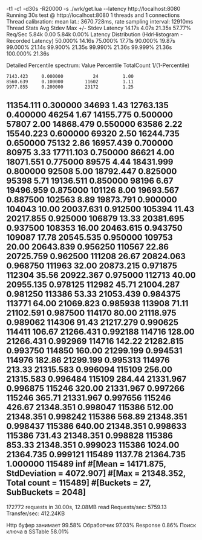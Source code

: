 -t1 -c1 -d30s -R20000 -s ./wrk/get.lua --latency http://localhost:8080
Running 30s test @ http://localhost:8080
  1 threads and 1 connections
  Thread calibration: mean lat.: 3670.728ms, rate sampling interval: 12910ms
  Thread Stats   Avg      Stdev     Max   +/- Stdev
    Latency    14.17s     4.07s   21.35s    57.77%
    Req/Sec     5.84k     0.00     5.84k     0.00%
  Latency Distribution (HdrHistogram - Recorded Latency)
 50.000%   14.16s 
 75.000%   17.71s 
 90.000%   19.87s 
 99.000%   21.14s 
 99.900%   21.35s 
 99.990%   21.36s 
 99.999%   21.36s 
100.000%   21.36s 

  Detailed Percentile spectrum:
       Value   Percentile   TotalCount 1/(1-Percentile)

    7143.423     0.000000           24         1.00
    8560.639     0.100000        11602         1.11
    9977.855     0.200000        23172         1.25
   11354.111     0.300000        34693         1.43
   12763.135     0.400000        46254         1.67
   14155.775     0.500000        57807         2.00
   14868.479     0.550000        63586         2.22
   15540.223     0.600000        69320         2.50
   16244.735     0.650000        75132         2.86
   16957.439     0.700000        80975         3.33
   17711.103     0.750000        86621         4.00
   18071.551     0.775000        89575         4.44
   18431.999     0.800000        92508         5.00
   18792.447     0.825000        95398         5.71
   19136.511     0.850000        98196         6.67
   19496.959     0.875000       101126         8.00
   19693.567     0.887500       102563         8.89
   19873.791     0.900000       104043        10.00
   20037.631     0.912500       105394        11.43
   20217.855     0.925000       106879        13.33
   20381.695     0.937500       108353        16.00
   20463.615     0.943750       109087        17.78
   20545.535     0.950000       109753        20.00
   20643.839     0.956250       110567        22.86
   20725.759     0.962500       111208        26.67
   20824.063     0.968750       111963        32.00
   20873.215     0.971875       112304        35.56
   20922.367     0.975000       112713        40.00
   20955.135     0.978125       112982        45.71
   21004.287     0.981250       113386        53.33
   21053.439     0.984375       113771        64.00
   21069.823     0.985938       113908        71.11
   21102.591     0.987500       114170        80.00
   21118.975     0.989062       114306        91.43
   21217.279     0.990625       114411       106.67
   21266.431     0.992188       114716       128.00
   21266.431     0.992969       114716       142.22
   21282.815     0.993750       114850       160.00
   21299.199     0.994531       114976       182.86
   21299.199     0.995313       114976       213.33
   21315.583     0.996094       115109       256.00
   21315.583     0.996484       115109       284.44
   21331.967     0.996875       115246       320.00
   21331.967     0.997266       115246       365.71
   21331.967     0.997656       115246       426.67
   21348.351     0.998047       115386       512.00
   21348.351     0.998242       115386       568.89
   21348.351     0.998437       115386       640.00
   21348.351     0.998633       115386       731.43
   21348.351     0.998828       115386       853.33
   21348.351     0.999023       115386      1024.00
   21364.735     0.999121       115489      1137.78
   21364.735     1.000000       115489          inf
#[Mean    =    14171.875, StdDeviation   =     4072.907]
#[Max     =    21348.352, Total count    =       115489]
#[Buckets =           27, SubBuckets     =         2048]
----------------------------------------------------------
  172772 requests in 30.00s, 12.08MB read
Requests/sec:   5759.13
Transfer/sec:    412.24KB

Http буфер занимает 99.58%
Обработчик 97.03%
Response 0.86%
Поиск ключа в SSTable 58.01% 
